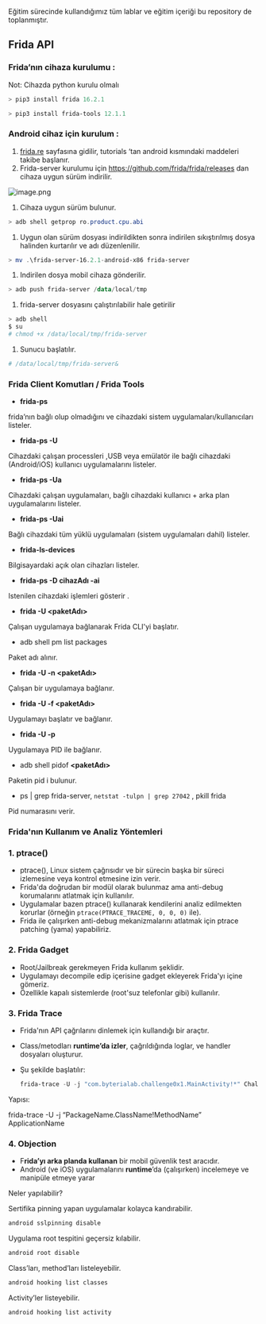 Eğitim sürecinde kullandığımız tüm lablar ve eğitim içeriği bu repository de toplanmıştır. 

## Frida API

### Frida’nın cihaza kurulumu :

Not: Cihazda python kurulu olmalı

```powershell
> pip3 install frida 16.2.1
```

```powershell
> pip3 install frida-tools 12.1.1
```

### Android cihaz için kurulum :

1. [frida.re](http://frida.re) sayfasına gidilir, tutorials ‘tan android kısmındaki maddeleri takibe başlanır.
2.  Frida-server kurulumu için https://github.com/frida/frida/releases dan cihaza uygun sürüm indirilir.

![image.png](attachment:21531a3e-021d-4ccd-9e18-c4cf81d19e1f:image.png)

1. Cihaza uygun sürüm bulunur.

```powershell
> adb shell getprop ro.product.cpu.abi
```

1. Uygun olan sürüm dosyası indirildikten sonra indirilen sıkıştırılmış dosya halinden kurtarılır ve adı düzenlenilir.

```powershell
> mv .\frida-server-16.2.1-android-x86 frida-server
```

1. Indirilen dosya mobil cihaza gönderilir.

```powershell
> adb push frida-server /data/local/tmp
```

1. frida-server dosyasını çalıştırılabilir hale getirilir

```powershell
> adb shell 
$ su
# chmod +x /data/local/tmp/frida-server
```

1. Sunucu başlatılır.

```powershell
# /data/local/tmp/frida-server&
```

### **Frida Client Komutları / Frida Tools**

- **frida-ps**

frida’nın bağlı olup olmadığını ve cihazdaki sistem uygulamaları/kullanıcıları listeler.

- **frida-ps -U**

Cihazdaki çalışan processleri ,USB veya emülatör ile bağlı cihazdaki (Android/iOS) kullanıcı uygulamalarını listeler.

- **frida-ps -Ua**

Cihazdaki çalışan uygulamaları, bağlı cihazdaki kullanıcı + arka plan uygulamalarını listeler.

- **frida-ps -Uai**

Bağlı cihazdaki tüm yüklü uygulamaları (sistem uygulamaları dahil) listeler.

- **frida-ls-devices**

Bilgisayardaki açık olan cihazları listeler.

- **frida-ps -D  cihazAdı  -ai**

Istenilen cihazdaki işlemleri gösterir .

- **frida -U <paketAdı>**

Çalışan uygulamaya bağlanarak Frida CLI'yi başlatır.

- adb shell pm list packages

Paket adı alınır.

- **frida -U -n <paketAdı>**

Çalışan bir uygulamaya bağlanır.

- **frida -U -f <paketAdı>**

Uygulamayı başlatır ve bağlanır.

- **frida -U -p <PID>**

Uygulamaya PID ile bağlanır.

- adb shell pidof **<paketAdı>**

Paketin pid i bulunur.

- ps | grep frida-server,  `netstat -tulpn | grep 27042` ,  pkill frida

Pid numarasını verir.

### Frida'nın Kullanım ve Analiz Yöntemleri

### **1. ptrace()**

- ptrace(), Linux sistem çağrısıdır ve bir sürecin başka bir süreci izlemesine veya kontrol etmesine izin verir.
- Frida'da doğrudan bir modül olarak bulunmaz ama anti-debug korumalarını atlatmak için kullanılır.
- Uygulamalar bazen ptrace() kullanarak kendilerini analiz edilmekten korurlar (örneğin `ptrace(PTRACE_TRACEME, 0, 0, 0)` ile).
- Frida ile çalışırken anti-debug mekanizmalarını atlatmak için ptrace patching (yama) yapabiliriz.

### **2. Frida Gadget**

- Root/Jailbreak gerekmeyen Frida kullanım şeklidir.
- Uygulamayı decompile edip içerisine gadget ekleyerek Frida'yı içine gömeriz.
- Özellikle kapalı sistemlerde (root'suz telefonlar gibi) kullanılır.

### **3.** Frida Trace

- Frida'nın API çağrılarını dinlemek için kullandığı bir araçtır.
- Class/metodları **runtime’da izler**, çağrıldığında loglar, ve handler dosyaları oluşturur.
- Şu şekilde başlatılır:
    
    ```powershell
    frida-trace -U -j "com.byterialab.challenge0x1.MainActivity!*" Challenge0x1
    ```
    

Yapısı: 

frida-trace -U -j “PackageName.ClassName!MethodName” ApplicationName

### 4. Objection

- F**rida’yı arka planda kullanan** bir mobil güvenlik test aracıdır.
- Android (ve iOS) uygulamalarını **runtime**’da (çalışırken) incelemeye ve manipüle etmeye yarar

Neler yapılabilir?

Sertifika pinning yapan uygulamalar kolayca kandırabilir.

```powershell
android sslpinning disable
```

Uygulama root tespitini geçersiz kılabilir.

```powershell
android root disable
```

Class’ları, method’ları listeleyebilir.

```powershell
android hooking list classes
```

Activity’ler listeyebilir.

```powershell
android hooking list activity
```